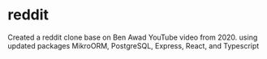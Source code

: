 # reddit
Created a reddit clone base on Ben Awad YouTube video from 2020.
using updated packages MikroORM, PostgreSQL, Express, React, and Typescript

